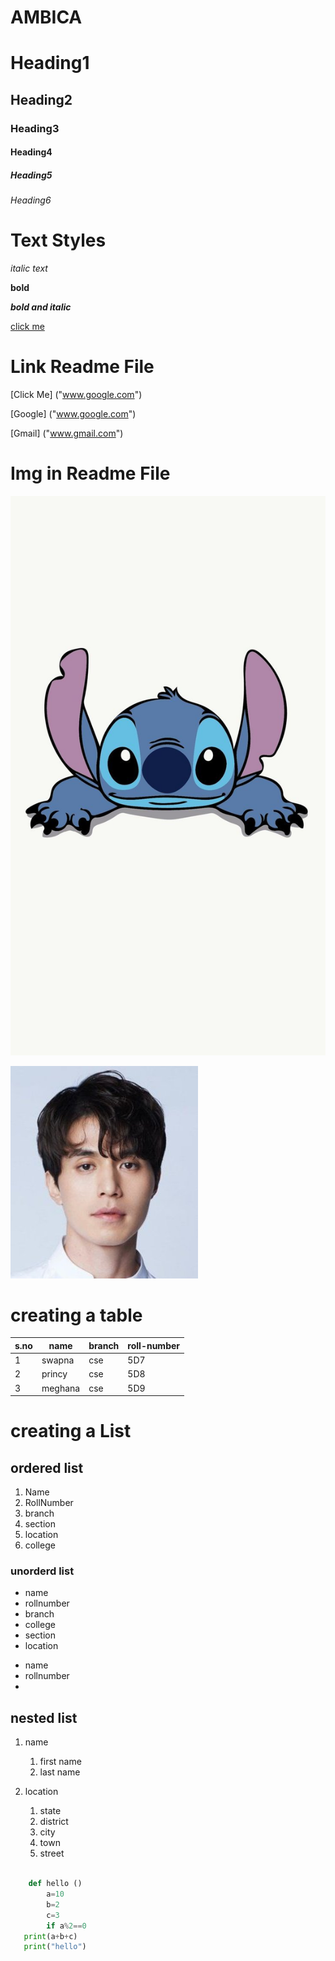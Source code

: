 # AMBICA
# Heading1
## Heading2
### Heading3
#### Heading4
##### Heading5
###### Heading6

# Text Styles

*italic text*

**bold**

***bold and italic***

<a href="">click me</a>

# Link Readme File 

[Click Me] ("www.google.com")

[Google] ("www.google.com")

[Gmail] ("www.gmail.com")

# Img in Readme File

![Snitch](snitch.jpg)

![lee](lee.jpg)
# creating a table
|s.no|name|branch|roll-number|
|----|----|------|-----------|
|1|swapna|cse|5D7|
|2|princy|cse|5D8|
|3|meghana|cse|5D9|

# creating a List
## ordered list
1. Name
2. RollNumber
3. branch
4. section
5. location
6. college

### unorderd list
- name
- rollnumber
- branch
- college
- section
- location

* name
* rollnumber
* 
## nested list

1. name
   1. first name
   2. last name
   
2. location
   1. state
   2. district
   3. city
   4. town
   5. street



``` Python

    def hello ()
        a=10
        b=2
        c=3
        if a%2==0
   print(a+b+c)
   print("hello")
```

